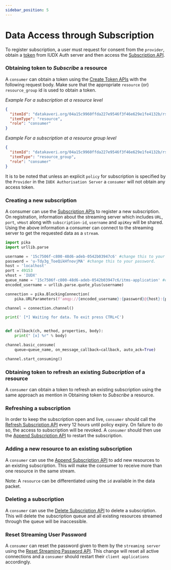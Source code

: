 ```yaml
---
sidebar_position: 5
---
```

 
 
# Data Access through Subscription
To register subscription, a user must request for consent from the `provider`, obtain a [token](./consumer_obtaining_access_token.md) from IUDX Auth server and then access the [Subscription API](https://rs-test.iudx.io/apis#tag/Data-Subscriber).

### Obtaining token to *Subscribe* a resource
A `consumer` can obtain a token using the [Create Token APIs](https://authorization.iudx.org.in/apis#operation/post-auth-v1-token) with the following request body. Make sure that the appropriate `resource` (or) `resource_group` id is used to obtain a token.

*Example For a subscription at a resource level*

```json
{
  "itemId": "datakaveri.org/04a15c9960ffda227e9546f3f46e629e1fe4132b/rs.iudx.org.in/pune-env-aqm/184ba502-22a8-ad15-a8f1-c966cd3aa7a7",
  "itemType": "resource",
  "role": "consumer"
}
```

*Example For a subscription at a resource group level*

```json
{
  "itemId": "datakaveri.org/04a15c9960ffda227e9546f3f46e629e1fe4132b/rs.iudx.org.in/pune-env-aqm",
  "itemType": "resource_group",
  "role": "consumer"
}
```

It is to be noted that unless an explicit `policy` for subscription is specified by the `Provider` in the `IUDX Authorisation Server` a  `consumer` will not obtain any access token.

 
### Creating a new subscription
A consumer can use the [Subscription APIs](https://rs-test.iudx.io/apis#operation/createastreamingsubscription) to register a new subscription. On registration, information about the streaming server which includes `URL`, `port`, `vHost` along with `subscription-id`, `username` and `apiKey` will be shared. Using the above information a consumer can connect to the streaming server to get the requested data as a `stream`.

```python
import pika
import urllib.parse

username = '15c7506f-c800-48d6-adeb-0542b03947c6' #change this to your user name
password = 'u-Tdy3g_ToeQikHfnovjMA' #change this to your password.
host = 'localhost'
port = 49153
vhost = 'IUDX'
queue_name = '15c7506f-c800-48d6-adeb-0542b03947c6/itms-application' #change this to your queue-name (id)
encoded_username = urllib.parse.quote_plus(username)

connection = pika.BlockingConnection(
	pika.URLParameters(f'amqp://{encoded_username}:{password}@{host}:{port}/{vhost}'))

channel = connection.channel()

print(' [*] Waiting for data. To exit press CTRL+C')


def callback(ch, method, properties, body):
    print(" [x] %r" % body)

channel.basic_consume(
    queue=queue_name, on_message_callback=callback, auto_ack=True)

channel.start_consuming()

```

### Obtaining token to refresh an existing *Subscription* of a resource
A `consumer` can obtain a token to refresh an existing subscription using the same approach as mention in Obtaining token to *Subscribe* a resource. 

### Refreshing a subscription
In order to keep the subscription open and live, `consumer` should call the [Refresh Subscription API](https://rs-test.iudx.io/apis#operation/updatestreamingsubscription) every 12 hours until policy expiry. On failure to do so, the access to subscription will be revoked. A `consumer` should then use the [Append Subscription API](https://rs-test.iudx.io/apis#operation/appendstreamingsubscription) to restart the subscription.

### Adding a new resource to an existing subscription
A `consumer` can use the [Append Subscription API](https://rs-test.iudx.io/apis#operation/appendstreamingsubscription) to add new resources to an existing subscription. This will make the consumer to receive more than one resource in the same stream. 

Note: A `resource` can be differentiated using the `id` available in the data packet. 

### Deleting a subscription
A `consumer` can use the [Delete Subscription API](https://rs-test.iudx.io/apis#operation/deleteasubscription) to delete a subscription. This will delete the subscription queue and all existing resources streamed through the queue will be inaccessible.

### Reset Streaming User Password
A `consumer` can reset the password given to them by the `streaming server` using the [Reset Streaming Password API](https://rs-test.iudx.io/apis#operation/resetPassword). This change will reset all active connections and a `consumer` should restart their `client applications` accordingly.
